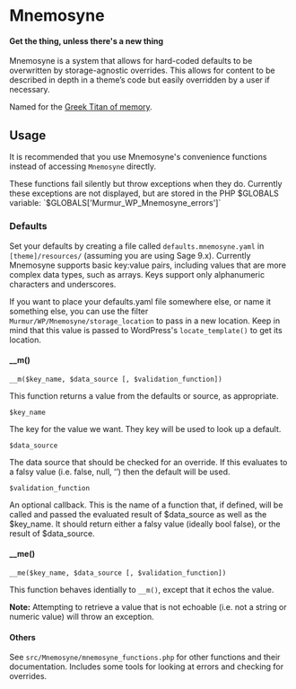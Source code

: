 # Mnemosyne
#### Get the thing, unless there's a new thing

Mnemosyne is a system that allows for hard-coded defaults to be overwritten by storage-agnostic overrides. This allows for content to be described in depth in a theme’s code but easily overridden by a user if necessary.
 
Named for the [Greek Titan of memory](https://simple.wikipedia.org/wiki/Mnemosyne).

## Usage

It is recommended that you use Mnemosyne's convenience functions instead of accessing `Mnemosyne` directly.

These functions fail silently but throw exceptions when they do. Currently these exceptions are not displayed, but are stored in the PHP $GLOBALS variable: `$GLOBALS['Murmur_WP_Mnemosyne_errors']`

### Defaults

Set your defaults by creating a file called `defaults.mnemosyne.yaml` in `[theme]/resources/` (assuming you are using Sage 9.x). Currently Mnemosyne supports basic key:value pairs, including values that are more complex data types, such as arrays. Keys support only alphanumeric characters and underscores.

If you want to place your defaults.yaml file somewhere else, or name it something else, you can use the filter `Murmur/WP/Mnemosyne/storage_location` to pass in a new location. Keep in mind that this value is passed to WordPress's `locate_template()` to get its location.

#### __m()

`__m($key_name, $data_source [, $validation_function])`

This function returns a value from the defaults or source, as appropriate.

`$key_name`

The key for the value we want. They key will be used to look up a default.
 
`$data_source`

The data source that should be checked for an override. If this evaluates to a falsy value (i.e. false, null, ‘’) then the default will be used. 
 
`$validation_function`

An optional callback. This is the name of a function that, if defined, will be called and passed the evaluated result of $data_source as well as the $key_name. It should return either a falsy value (ideally bool false), or the result of $data_source.

#### __me()

`__me($key_name, $data_source [, $validation_function])`

This function behaves identially to `__m()`, except that it echos the value.

**Note:** Attempting to retrieve a value that is not echoable (i.e. not a string or numeric value) will throw an exception.

#### Others

See `src/Mnemosyne/mnemosyne_functions.php` for other functions and their documentation. Includes some tools for looking at errors and checking for overrides.